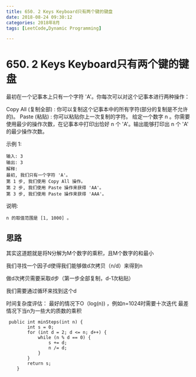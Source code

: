 ```yaml
---
title: 650. 2 Keys Keyboard只有两个键的键盘
date: 2018-08-24 09:30:12
categories: 2018年8月
tags: [LeetCode,Dynamic Programming]

---
```

# 650. 2 Keys Keyboard只有两个键的键盘

最初在一个记事本上只有一个字符 'A'。你每次可以对这个记事本进行两种操作：

Copy All (复制全部) : 你可以复制这个记事本中的所有字符(部分的复制是不允许的)。
Paste (粘贴) : 你可以粘贴你上一次复制的字符。
给定一个数字 n 。你需要使用最少的操作次数，在记事本中打印出恰好 n 个 'A'。输出能够打印出 n 个 'A' 的最少操作次数。

<!-- more -->


示例 1:
	
	输入: 3
	输出: 3
	解释:
	最初, 我们只有一个字符 'A'。
	第 1 步, 我们使用 Copy All 操作。
	第 2 步, 我们使用 Paste 操作来获得 'AA'。
	第 3 步, 我们使用 Paste 操作来获得 'AAA'。

说明:
	
	n 的取值范围是 [1, 1000] 。
	

## 思路

其实这道题就是将N分解为M个数字的乘积，且M个数字的和最小

我们寻找一个因子d使得我们能够做d次拷贝（n/d）来得到n

做d次拷贝需要采取d步（第一步全部复制，d-1次粘贴）

我们需要通过循环来找到这个d

时间复杂度评估：
最好的情况下O（log(n)) ，例如n=1024时需要十次迭代
最差情况下当n为一些大的质数的乘积

	 public int minSteps(int n) {
	        int s = 0;
	        for (int d = 2; d <= n; d++) {
	            while (n % d == 0) {
	                s += d;
	                n /= d;
	            }
	        }
	        return s;
	    }